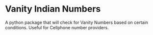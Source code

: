 # Vanity Indian Numbers

A python package that will check for Vanity Numbers based on certain conditions. Useful for Cellphone number providers.
